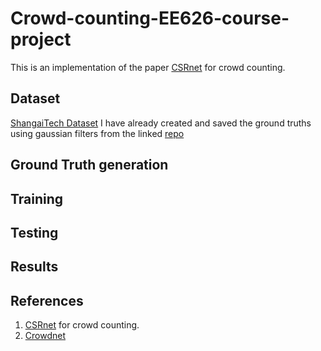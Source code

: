 # Crowd-counting-EE626-course-project

This is an implementation of the paper [CSRnet](https://arxiv.org/abs/1802.10062) for crowd counting.

## Dataset

[ShangaiTech Dataset](https://drive.google.com/drive/folders/1bKs3w-KfFgyweDwVGpAR_QzCEuz6jm2q?usp=sharing)
I have already created and saved the ground truths using gaussian filters from the linked [repo](https://github.com/davideverona/deep-crowd-counting_crowdnet\n)

## Ground Truth generation 

## Training

## Testing

## Results

## References

1. [CSRnet](https://arxiv.org/abs/1802.10062) for crowd counting.
2. [Crowdnet](https://github.com/davideverona/deep-crowd-counting_crowdnet\n)
